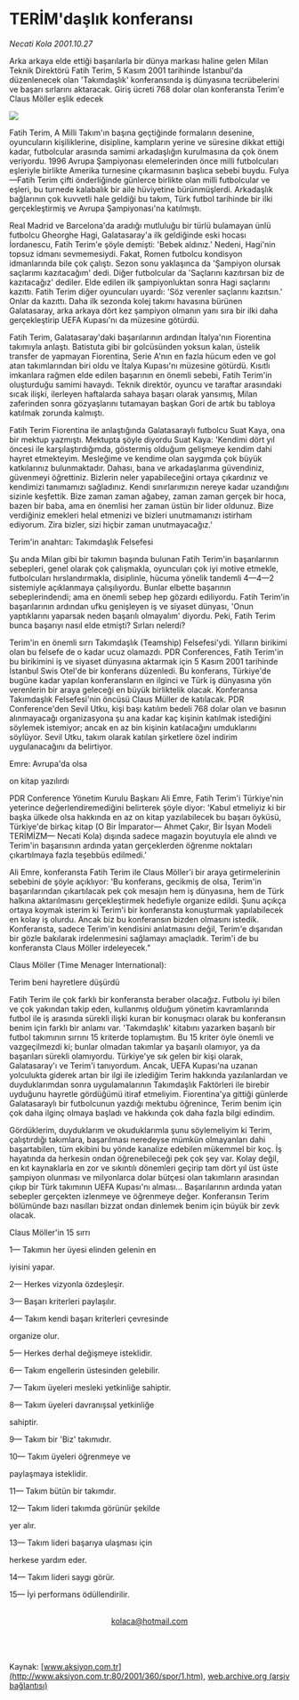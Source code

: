 # TERİM'daşlık konferansı

*Necati Kola 2001.10.27*

<div>
 <p class="spot">
  Arka arkaya elde ettiği başarılarla bir dünya markası haline gelen Milan Teknik Direktörü Fatih Terim, 5 Kasım 2001 tarihinde İstanbul'da düzenlenecek olan 'Takımdaşlık' konferansında iş dünyasına tecrübelerini ve başarı sırlarını aktaracak. Giriş ücreti 768 dolar olan konferansta Terim'e Claus Möller eşlik edecek
 </p>
 <p class="metin">
 </p>
 <img border="0" src="/web/20020501070058im_/http://www.aksiyon.com.tr/2001/360/resimler/terim.jpg"/>
 <p class="metin">
  Fatih Terim, A Milli Takım'ın başına geçtiğinde formaların desenine, oyuncuların kişiliklerine, disipline, kampların yerine ve süresine dikkat ettiği kadar, futbolcular arasında samimi arkadaşlığın kurulmasına da çok önem veriyordu. 1996 Avrupa Şampiyonası elemelerinden önce milli futbolcuları eşleriyle birlikte Amerika turnesine çıkarmasının başlıca sebebi buydu. Fulya—Fatih Terim çifti önderliğinde günlerce birlikte olan milli futbolcular ve eşleri, bu turnede kalabalık bir aile hüviyetine bürünmüşlerdi. Arkadaşlık bağlarının çok kuvvetli hale geldiği bu takım, Türk futbol tarihinde bir ilki gerçekleştirmiş ve Avrupa Şampiyonası'na katılmıştı.
 </p>
 <p class="metin">
  Real Madrid ve Barcelona'da aradığı mutluluğu bir türlü bulamayan ünlü futbolcu Gheorghe Hagi, Galatasaray'a ilk geldiğinde eski hocası İordanescu, Fatih Terim'e şöyle demişti: 'Bebek aldınız.' Nedeni, Hagi'nin topsuz idmanı sevmemesiydi. Fakat, Romen futbolcu kondisyon idmanlarında bile çok çalıştı. Sezon sonu yaklaşınca da 'Şampiyon olursak saçlarımı kazıtacağım' dedi. Diğer futbolcular da 'Saçlarını kazıtırsan biz de kazıtacağız' dediler. Elde edilen ilk şampiyonluktan sonra Hagi saçlarını kazıttı. Fatih Terim diğer oyuncuları uyardı: 'Söz verenler saçlarını kazıtsın.' Onlar da kazıttı. Daha ilk sezonda kolej takımı havasına bürünen Galatasaray, arka arkaya dört kez şampiyon olmanın yanı sıra bir ilki daha gerçekleştirip UEFA Kupası'nı da müzesine götürdü.
 </p>
 <p class="metin">
  Fatih Terim, Galatasaray'daki başarılarının ardından İtalya'nın Fiorentina takımıyla anlaştı. Batistuta gibi bir golcüsünden yoksun kalan, üstelik transfer de yapmayan Fiorentina, Serie A'nın en fazla hücum eden ve gol atan takımlarından biri oldu ve İtalya Kupası'nı müzesine götürdü. Kısıtlı imkanlara rağmen elde edilen başarının en önemli sebebi, Fatih Terim'in oluşturduğu samimi havaydı. Teknik direktör, oyuncu ve taraftar arasındaki sıcak ilişki, ilerleyen haftalarda sahaya başarı olarak yansımış, Milan zaferinden sonra gözyaşlarını tutamayan başkan Gori de artık bu tabloya katılmak zorunda kalmıştı.
 </p>
 <p class="metin">
  Fatih Terim Fiorentina ile anlaştığında Galatasaraylı futbolcu Suat Kaya, ona bir mektup yazmıştı. Mektupta şöyle diyordu Suat Kaya: 'Kendimi dört yıl öncesi ile karşılaştırdığımda, göstermiş olduğum gelişmeye kendim dahi hayret etmekteyim. Mesleğime ve kendime olan saygımda çok büyük katkılarınız bulunmaktadır. Dahası, bana ve arkadaşlarıma güvendiniz, güvenmeyi öğrettiniz. Bizlerin neler yapabileceğini ortaya çıkardınız ve kendimizi tanımamızı sağladınız. Kendi sınırlarımızın nereye kadar uzandığını sizinle keşfettik. Bize zaman zaman ağabey, zaman zaman gerçek bir hoca, bazen bir baba, ama en önemlisi her zaman üstün bir lider oldunuz. Bize verdiğiniz emekleri helal etmenizi ve bizleri unutmamanızı istirham ediyorum. Zira bizler, sizi hiçbir zaman unutmayacağız.'
 </p>
 <p class="metin">
  Terim'in anahtarı: Takımdaşlık Felsefesi
 </p>
 <p class="metin">
  Şu anda Milan gibi bir takımın başında bulunan Fatih Terim'in başarılarının sebepleri, genel olarak çok çalışmakla, oyuncuları çok iyi motive etmekle, futbolcuları hırslandırmakla, disiplinle, hücuma yönelik tandemli 4—4—2 sistemiyle açıklanmaya çalışılıyordu. Bunlar elbette başarının sebeplerindendi; ama en önemli sebep hep gözardı ediliyordu. Fatih Terim'in başarılarının ardından ufku genişleyen iş ve siyaset dünyası, 'Onun yaptıklarını yaparsak neden başarılı olmayalım' diyordu. Peki, Fatih Terim bunca başarıyı nasıl elde etmişti? Sırları nelerdi?
 </p>
 <p class="metin">
  Terim'in en önemli sırrı Takımdaşlık (Teamship) Felsefesi'ydi. Yılların birikimi olan bu felsefe de o kadar ucuz olamazdı. PDR Conferences, Fatih Terim'in bu birikimini iş ve siyaset dünyasına aktarmak için 5 Kasım 2001 tarihinde İstanbul Swis Otel'de bir konferans düzenledi. Bu konferans, Türkiye'de bugüne kadar yapılan konferansların en ilginci ve Türk iş dünyasına yön verenlerin bir araya geleceği en büyük birliktelik olacak. Konferansa Takımdaşlık Felsefesi'nin öncüsü Claus Müller de katılacak. PDR Conference'den Sevil Utku, kişi başı katılım bedeli 768 dolar olan ve basının alınmayacağı organizasyona şu ana kadar kaç kişinin katılmak istediğini söylemek istemiyor; ancak en az bin kişinin katılacağını umduklarını söylüyor. Sevil Utku, takım olarak katılan şirketlere özel indirim uygulanacağını da belirtiyor.
 </p>
 <p class="metin">
  Emre: Avrupa'da olsa
 </p>
 <p class="metin">
  on kitap yazılırdı
 </p>
 <p class="metin">
  PDR Conference Yönetim Kurulu Başkanı Ali Emre, Fatih Terim'i Türkiye'nin yeterince değerlendiremediğini belirterek şöyle diyor: 'Kabul etmeliyiz ki bir başka ülkede olsa hakkında en az on kitap yazılabilecek bu başarı öyküsü, Türkiye'de birkaç kitap (O Bir İmparator— Ahmet Çakır, Bir İsyan Modeli TERİMİZM— Necati Kola) dışında sadece magazin boyutuyla ele alındı ve Terim'in başarısının ardında yatan gerçeklerden öğrenme noktaları çıkartılmaya fazla teşebbüs edilmedi.'
 </p>
 <p class="metin">
  Ali Emre, konferansta Fatih Terim ile Claus Möller'i bir araya getirmelerinin sebebini de şöyle açıklıyor: 'Bu konferans, gecikmiş de olsa, Terim'in başarılarından çıkartılacak pek çok mesajın hem iş dünyasına, hem de Türk halkına aktarılmasını gerçekleştirmek hedefiyle organize edildi. Şunu açıkça ortaya koymak isterim ki Terim'i bir konferansta konuşturmak yapılabilecek en kolay iş olurdu. Ancak biz bu konferansın bizden olmasını istedik. Konferansta, sadece Terim'in kendisini anlatmasını değil, Terim'e dışarıdan bir gözle bakılarak irdelenmesini sağlamayı amaçladık. Terim'i de bu konferansta Claus Möller irdeleyecek."
 </p>
 <p class="metin">
 </p>
 <p class="arabaslik">
  Claus Möller (Time Menager International):
 </p>
 <p class="metin">
  Terim beni hayretlere düşürdü
 </p>
 <p class="metin">
  Fatih Terim ile çok farklı bir konferansta beraber olacağız. Futbolu iyi bilen ve çok yakından takip eden, kullanmış olduğum yönetim kavramlarında futbol ile iş arasında sürekli ilişki kuran bir konuşmacı olarak bu konferansın benim için farklı bir anlamı var. 'Takımdaşlık' kitabını yazarken başarılı bir futbol takımının sırrını 15 kriterde toplamıştım. Bu 15 kriter öyle önemli ve vazgeçilmezdi ki; bunlar olmadan takımlar ya başarılı olamıyor, ya da başarıları sürekli olamıyordu. Türkiye'ye sık gelen bir kişi olarak, Galatasaray'ı ve Terim'i tanıyordum. Ancak, UEFA Kupası'na uzanan yolculukta giderek artan bir ilgi ile izlediğim Terim hakkında yazılanlardan ve duyduklarımdan sonra uygulamalarının Takımdaşlık Faktörleri ile birebir uyduğunu hayretle gördüğümü itiraf etmeliyim. Fiorentina'ya gittiği günlerde Galatasaraylı bir futbolcunun yazdığı mektubu öğrenince, Terim benim için çok daha ilginç olmaya başladı ve hakkında çok daha fazla bilgi edindim.
 </p>
 <p class="metin">
  Gördüklerim, duyduklarım ve okuduklarımla şunu söylemeliyim ki Terim, çalıştırdığı takımlara, başarılması neredeyse mümkün olmayanları dahi başartabilen, tüm ekibini bu yönde kanalize edebilen mükemmel bir koç. İş hayatında da herkesin ondan öğrenebileceği pek çok şey var. Kolay değil, en kıt kaynaklarla en zor ve sıkıntılı dönemleri geçirip tam dört yıl üst üste şampiyon olunması ve milyonlarca dolar bütçesi olan takımların arasından çıkıp bir Türk takımının UEFA Kupası'nı alması... Başarılarının ardında yatan sebepler gerçekten izlenmeye ve öğrenmeye değer. Konferansın Terim bölümünde bazı nasılları bizzat ondan dinlemek benim için büyük bir zevk olacak.
 </p>
 <p class="metin">
 </p>
 <p class="arabaslik">
  Claus Möller'in 15 sırrı
 </p>
 <p class="metin">
  1—	Takımın her üyesi elinden gelenin en
 </p>
 <p class="metin">
  iyisini yapar.
 </p>
 <p class="metin">
  2—	Herkes vizyonla özdeşleşir.
 </p>
 <p class="metin">
  3—	Başarı kriterleri paylaşılır.
 </p>
 <p class="metin">
  4—	Takım kendi başarı kriterleri çevresinde
 </p>
 <p class="metin">
  organize olur.
 </p>
 <p class="metin">
  5—	Herkes derhal değişmeye isteklidir.
 </p>
 <p class="metin">
  6—	Takım engellerin üstesinden gelebilir.
 </p>
 <p class="metin">
  7—	Takım üyeleri mesleki yetkinliğe sahiptir.
 </p>
 <p class="metin">
  8—	Takım üyeleri davranışsal yetkinliğe
 </p>
 <p class="metin">
  sahiptir.
 </p>
 <p class="metin">
  9—	Takım bir 'Biz' takımıdır.
 </p>
 <p class="metin">
  10—	Takım üyeleri öğrenmeye ve
 </p>
 <p class="metin">
  paylaşmaya isteklidir.
 </p>
 <p class="metin">
  11—	Takım bütün bir takımdır.
 </p>
 <p class="metin">
  12—	Takım lideri takımda görünür şekilde
 </p>
 <p class="metin">
  yer alır.
 </p>
 <p class="metin">
  13—	Takım lideri başarıya ulaşması için
 </p>
 <p class="metin">
  herkese yardım eder.
 </p>
 <p class="metin">
  14—	Takım lideri saygı görür.
 </p>
 <p class="metin">
  15—	İyi performans ödüllendirilir.
 </p>
 <br/>
 <center>
  <a class="anaorta" href="http://web.archive.org/web/20020501070058/mailto:kolaca@hotmail.com">
   kolaca@hotmail.com
  </a>
 </center>
 <br/>
 <br/>
 <br/>
</div>

Kaynak: [www.aksiyon.com.tr](http://www.aksiyon.com.tr:80/2001/360/spor/1.htm), [web.archive.org (arşiv bağlantısı)](http://web.archive.org/web/20020501070058/http://www.aksiyon.com.tr:80/2001/360/spor/1.htm)
